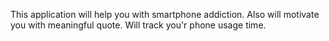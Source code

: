 This application will help you with smartphone addiction. Also will motivate you with meaningful quote. Will track you'r phone usage time.
